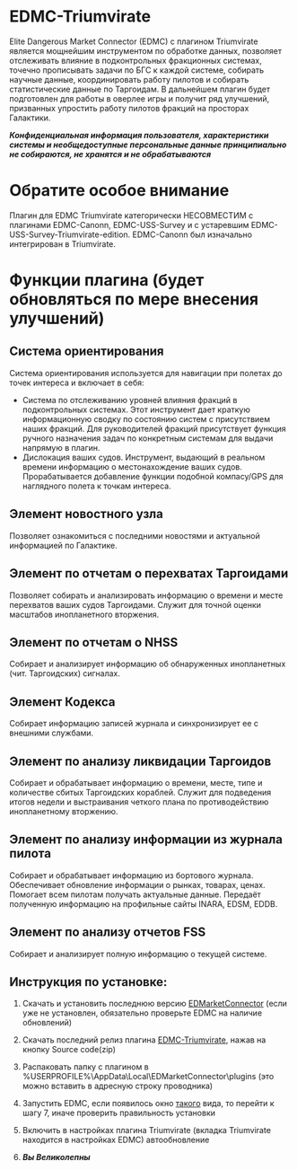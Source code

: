 ﻿# EDMC-Triumvirate
Elite Dangerous Market Connector (EDMC) с плагином Triumvirate является мощнейшим инструментом по обработке данных, позволяет отслеживать влияние в подконтрольных фракционных системах, точечно прописывать задачи по БГС к каждой системе, собирать научные данные, координировать работу пилотов и собирать статистические данные по Таргоидам. В дальнейшем плагин будет подготовлен для работы в оверлее игры и получит ряд улучшений, призванных упростить работу пилотов фракций на просторах Галактики.

***Конфиденциальная информация пользователя, характеристики системы и необщедоступные персональные данные принципиально не собираются, не хранятся и не обрабатываются***

# Обратите особое внимание

Плагин для EDMC Triumvirate категорически НЕСОВМЕСТИМ с плагинами EDMC-Canonn, EDMC-USS-Survey и с устаревшим EDMC-USS-Survey-Triumvirate-edition. EDMC-Canonn был изначально интегрирован в Triumvirate.

# Функции плагина (будет обновляться по мере внесения улучшений)
  
## Система ориентирования

Система ориентирования используется для навигации при полетах до точек интереса и включает в себя:
 
 * Система по отслеживанию уровней влияния фракций в подконтрольных системах. Этот инструмент дает краткую информационную сводку по состоянию систем с присутствием наших фракций. Для руководителей фракций присутствует функция ручного назначения задач по конкретным системам для выдачи напрямую в плагин.
 * Дислокация  ваших судов. Инструмент, выдающий в реальном времени информацию о местонахождение ваших судов. Прорабатывается добавление функции подобной компасу/GPS для наглядного полета к точкам интереса.
 
## Элемент новостного узла

Позволяет ознакомиться с последними новостями и актуальной информацией по Галактике.

## Элемент по отчетам о перехватах Таргоидами

Позволяет собирать и анализировать информацию о времени и месте перехватов ваших судов Таргоидами. Служит для точной оценки масштабов инопланетного вторжения.

## Элемент по отчетам о NHSS

Собирает и анализирует информацию об обнаруженных инопланетных (чит. Таргоидских) сигналах.

## Элемент Кодекса

Собирает информацию записей журнала и синхронизирует ее с внешними службами.

## Элемент по анализу ликвидации Таргоидов

Собирает и обрабатывает информацию о времени, месте, типе и количестве сбитых Таргоидских кораблей. Служит для подведения итогов недели и выстраивания четкого плана по противодействию инопланетному вторжению.

## Элемент по анализу информации из журнала пилота

Собирает и обрабатывает информацию из бортового журнала. Обеспечивает обновление информации о рынках, товарах, ценах. Помогает всем пилотам получать актуальные данные. Передаёт полученную информацию на профильные сайты INARA, EDSM, EDDB. 

## Элемент по анализу отчетов FSS

Собирает и анализирует полную информацию о текущей системе.

## Инструкция по установке:

1) Скачать и установить последнюю версию [EDMarketConnector](https://github.com/Marginal/EDMarketConnector/blob/rel-342/README.md#installation) (если уже не установлен, обязательно проверьте EDMC на наличие обновлений)

2) Скачать последний релиз плагина [EDMC-Triumvirate](https://github.com/VAKazakov/EDMC-Triumvirate/releases/latest), нажав на кнопку Source code(zip)

3) Распаковать папку с плагином в %USERPROFILE%\AppData\Local\EDMarketConnector\plugins (это можно вставить в адресную строку проводника)

 5) Запустить EDMC, если появилось окно [такого](https://cdn.discordapp.com/attachments/518418556615000074/590004329692397579/unknown.png) вида, то перейти к шагу 7, иначе проверить правильность установки  

6) Включить в настройках плагина Triumvirate (вкладка Triumvirate находится в настройках EDMC) автообновление

7) ***Вы Великолепны***
 
